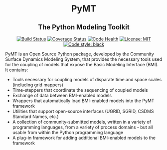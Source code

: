 <h1 align="center">PyMT</h1>
<h2 align="center">The Python Modeling Toolkit</h2>

<p align="center">
<a href="https://travis-ci.org/csdms/pymt"><img alt="Build Status" src="https://travis-ci.org/csdms/pymt.svg?branch=master"></a>
<a href="https://coveralls.io/github/csdms/pymt?branch=master"><img alt="Coverage Status" src="https://coveralls.io/repos/github/csdms/pymt/badge.svg?branch=master"></a>
<a href="https://landscape.io/github/csdms/pymt/master"><img alt="Code Health" src="https://landscape.io/github/csdms/pymt/master/landscape.svg"></a>
<a href="https://opensource.org/licenses/MIT"><img alt="License: MIT" src="https://img.shields.io/badge/License-MIT-yellow.svg"></a>
<a href="https://github.com/csdms/pymt"><img alt="Code style: black" src="https://img.shields.io/badge/code%20style-black-000000.svg"></a>
</p>

PyMT is an Open Source Python package, developed by the Community
Surface Dynamics Modeling System, that provides the necessary tools
used for the coupling of models that expose the Basic Modeling
Interface (BMI). It contains:

*  Tools necessary for coupling models of disparate time and space
   scales (including grid mappers)
*  Time-steppers that coordinate the sequencing of coupled models
*  Exchange of data between BMI-enabled models
*  Wrappers that automatically load BMI-enabled models into the PyMT
   framework
*  Utilities that support open-source interfaces (UGRID, SGRID, CSDMS
   Standard Names, etc.)
*  A collection of community-submitted models, written in a variety
   of programming languages, from a variety of process domains - but
   all usable from within the Python programming language
*  A plug-in framework for adding additional BMI-enabled models to
   the framework

